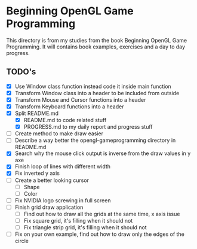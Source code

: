 # Beginning OpenGL Game Programming

This directory is from my studies from the book Beginning OpenGL Game Programming. It will contains book examples, exercises and a day to day progress.

## TODO's

- [X] Use Window class function instead code it inside main function
- [X] Transform Window class into a header to be included from outside
- [X] Transform Mouse and Cursor functions into a header
- [X] Transform Keyboard functions into a header
- [X] Split README.md
    - [X] README.md to code related stuff
    - [X] PROGRESS.md to my daily report and progress stuff
- [ ] Create method to make draw easier
- [ ] Describe a way better the opengl-gameprogramming directory in README.md
- [X] Search why the mouse click output is inverse from the draw values in y axe
- [X] Finish loop of lines with different width
- [X] Fix inverted y axis
- [ ] Create a better looking cursor
    - [ ] Shape
    - [ ] Color
- [ ] Fix NVIDIA logo screwing in full screen
- [ ] Finish grid draw application
    - [ ] Find out how to draw all the grids at the same time, x axis issue
    - [ ] Fix square grid, it's filling when it should not
    - [ ] Fix triangle strip grid, it's filling when it should not
- [ ] Fix on your own example, find out how to draw only the edges of the circle